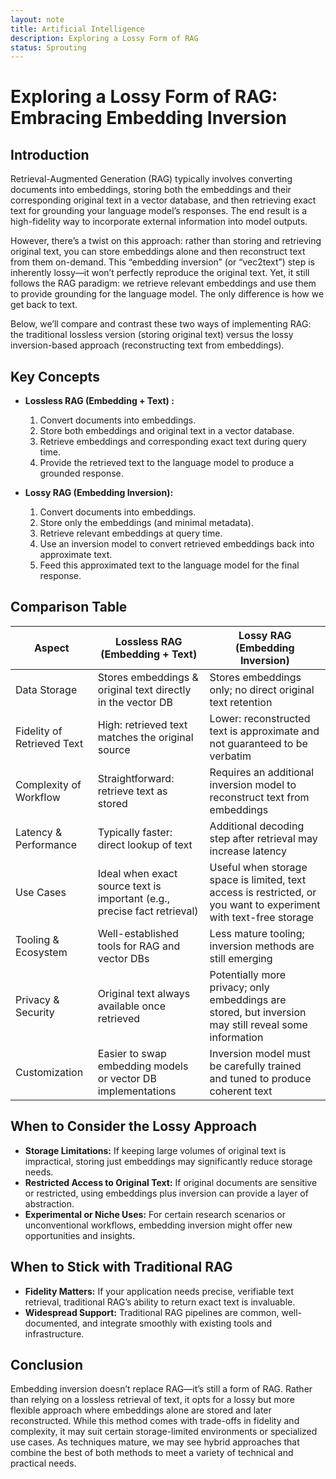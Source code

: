 ```yaml
---
layout: note
title: Artificial Intelligence
description: Exploring a Lossy Form of RAG
status: Sprouting
---
```


# Exploring a Lossy Form of RAG: Embracing Embedding Inversion

## Introduction

Retrieval-Augmented Generation (RAG) typically involves converting documents into embeddings, storing both the
embeddings and their corresponding original text in a vector database, and then retrieving exact text for grounding your
language model’s responses. The end result is a high-fidelity way to incorporate external information into model
outputs.

However, there’s a twist on this approach: rather than storing and retrieving original text, you can store embeddings
alone and then reconstruct text from them on-demand. This “embedding inversion” (or “vec2text”) step is inherently
lossy—it won’t perfectly reproduce the original text. Yet, it still follows the RAG paradigm: we retrieve relevant
embeddings and use them to provide grounding for the language model. The only difference is how we get back to text.

Below, we’ll compare and contrast these two ways of implementing RAG: the traditional lossless version (storing original
text) versus the lossy inversion-based approach (reconstructing text from embeddings).

## Key Concepts

- **Lossless RAG (Embedding + Text) :**
    1. Convert documents into embeddings.
    2. Store both embeddings and original text in a vector database.
    3. Retrieve embeddings and corresponding exact text during query time.
    4. Provide the retrieved text to the language model to produce a grounded response.

- **Lossy RAG (Embedding Inversion):**
    1. Convert documents into embeddings.
    2. Store only the embeddings (and minimal metadata).
    3. Retrieve relevant embeddings at query time.
    4. Use an inversion model to convert retrieved embeddings back into approximate text.
    5. Feed this approximated text to the language model for the final response.

## Comparison Table

| Aspect                     | Lossless RAG (Embedding + Text)                                          | Lossy RAG (Embedding Inversion)                                                                                   |
|----------------------------|--------------------------------------------------------------------------|-------------------------------------------------------------------------------------------------------------------|
| Data Storage               | Stores embeddings & original text directly in the vector DB              | Stores embeddings only; no direct original text retention                                                         |
| Fidelity of Retrieved Text | High: retrieved text matches the original source                         | Lower: reconstructed text is approximate and not guaranteed to be verbatim                                        |
| Complexity of Workflow     | Straightforward: retrieve text as stored                                 | Requires an additional inversion model to reconstruct text from embeddings                                        |
| Latency & Performance      | Typically faster: direct lookup of text                                  | Additional decoding step after retrieval may increase latency                                                     |
| Use Cases                  | Ideal when exact source text is important (e.g., precise fact retrieval) | Useful when storage space is limited, text access is restricted, or you want to experiment with text-free storage |
| Tooling & Ecosystem        | Well-established tools for RAG and vector DBs                            | Less mature tooling; inversion methods are still emerging                                                         |
| Privacy & Security         | Original text always available once retrieved                            | Potentially more privacy; only embeddings are stored, but inversion may still reveal some information             |
| Customization              | Easier to swap embedding models or vector DB implementations             | Inversion model must be carefully trained and tuned to produce coherent text                                      |

## When to Consider the Lossy Approach

- **Storage Limitations:** If keeping large volumes of original text is impractical, storing just embeddings may
  significantly reduce storage needs.
- **Restricted Access to Original Text:** If original documents are sensitive or restricted, using embeddings plus
  inversion can provide a layer of abstraction.
- **Experimental or Niche Uses:** For certain research scenarios or unconventional workflows, embedding inversion might
  offer new opportunities and insights.

## When to Stick with Traditional RAG

- **Fidelity Matters:** If your application needs precise, verifiable text retrieval, traditional RAG’s ability to
  return exact text is invaluable.
- **Widespread Support:** Traditional RAG pipelines are common, well-documented, and integrate smoothly with existing
  tools and infrastructure.

## Conclusion

Embedding inversion doesn’t replace RAG—it’s still a form of RAG. Rather than relying on a lossless retrieval of text,
it opts for a lossy but more flexible approach where embeddings alone are stored and later reconstructed. While this
method comes with trade-offs in fidelity and complexity, it may suit certain storage-limited environments or specialized
use cases. As techniques mature, we may see hybrid approaches that combine the best of both methods to meet a variety of
technical and practical needs.
